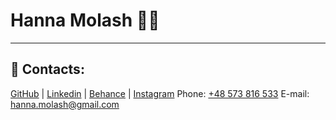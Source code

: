 # Hanna Molash :woman_technologist:

-----
## :postbox: Contacts: 
[GitHub](https://github.com/annamolosh) | [Linkedin](https://www.linkedin.com/in/anna-molosh-0305bb251/) | [Behance](https://www.behance.net/annamolosh) | [Instagram](https://www.instagram.com/amolosh.design)
Phone: [+48 573 816 533](tel:+48573816533)
E-mail: [hanna.molash@gmail.com](mailto:hanna.molash@gmail.com)

